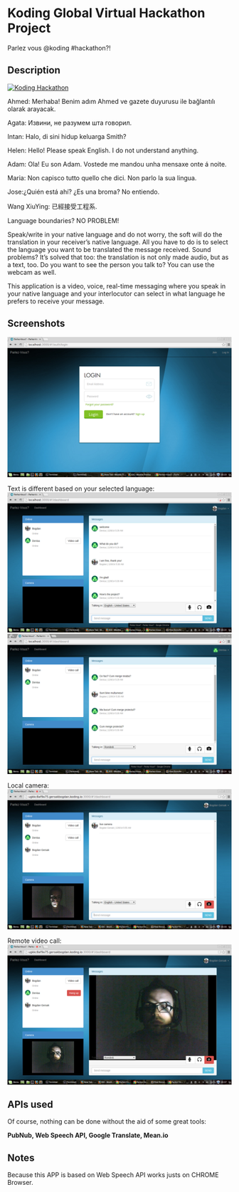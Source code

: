 # Koding Global Virtual Hackathon Project

Parlez vous @koding #hackathon?!

## Description

[![Koding Hackathon](/images/badge.png?raw=true "Koding Hackathon")](https://koding.com/Hackathon)

Ahmed: Merhaba! Benim adım Ahmed ve gazete duyurusu ile bağlantılı olarak arayacak.

Agata:  Извини, не разумем шта говорил.

Intan: Halo, di sini hidup keluarga Smith?

Helen: Hello! Please speak English. I do not understand anything.

Adam: Ola! Eu son Adam. Vostede me mandou unha mensaxe onte á noite.

Maria: Non capisco tutto quello che dici. Non parlo la sua lingua.

Jose:¿Quién está ahí? ¿Es una broma? No entiendo.

Wang XiuYing: 已經接受工程系.


Language boundaries? NO PROBLEM!

Speak/write in your native language and do not worry, the soft will do the translation in your receiver’s native language.
All you have to do is to select the language you want to be translated the message received.
Sound problems? It’s solved that too: the translation is not only made audio, but as a text, too.
Do you want to see the person you talk to? You can use the webcam as well.

This application is a video, voice, real-time messaging where you speak in your native language and your interlocutor can select in what language he prefers to receive your message.


## Screenshots

![ParlezVous](/screenshots/login.png "Login page")

Text is different based on your selected language:
![ParlezVous](/screenshots/english.png "English screen")
![ParlezVous](/screenshots/romana.png "Romanian screen")

Local camera:
![ParlezVous](/screenshots/local-camera.png "Local camera")

Remote video call:
![ParlezVous](/screenshots/remote-camera.png "Remote camera")

## APIs used

Of course, nothing can be done without the aid of some great tools:

**PubNub, Web Speech API, Google Translate, Mean.io**

## Notes
Because this APP is based on Web Speech API works justs on CHROME Browser.
